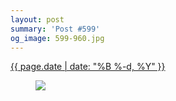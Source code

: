 ```yaml
---
layout: post
summary: 'Post #599'
og_image: 599-960.jpg
---
```


<div class="post">
 <time>
  <a href="/599">
   {{ page.date | date: "%B %-d, %Y" }}
  </a>
 </time>
 <a href="/599">
  <figure data-taken="1/20/2017">
   <img sizes="(min-width: 700px) 50vw, calc(100vw - 2rem)" src="{{ site.assets_url }}/599-480.jpg" srcset="{{ site.assets_url }}/599-240.jpg 240w, {{ site.assets_url }}/599-480.jpg 480w, {{ site.assets_url }}/599-720.jpg 720w, {{ site.assets_url }}/599-960.jpg 960w"/>
  </figure>
 </a>
</div>
